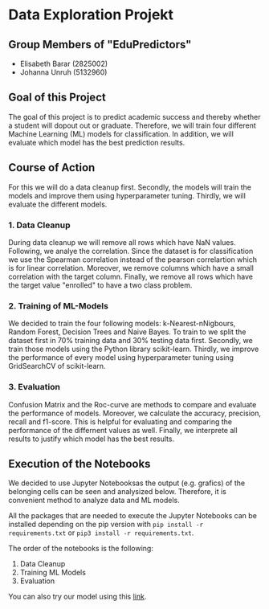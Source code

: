 # Data Exploration Projekt

## Group Members of "EduPredictors"

- Elisabeth Barar (2825002)
- Johanna Unruh (5132960)

## Goal of this Project

The goal of this project is to predict academic success and thereby whether a student will dopout out or graduate.
Therefore, we will train four different Machine Learning (ML) models for classification. In addition, we will evaluate which model has the best prediction results.

## Course of Action

For this we will do a data cleanup first. Secondly, the models will train the models and improve them using hyperparameter tuning. Thirdly, we will evaluate the different models.

### 1. Data Cleanup

During data cleanup we will remove all rows which have NaN values. Following, we analye the correlation. Since the dataset is for classification we use the Spearman correlation instead of the pearson correlartion which is for linear correlation. Moreover, we remove columns which have a small correlation with the target column. Finally, we remove all rows which have the target value "enrolled" to have a two class problem.

### 2. Training of ML-Models

We decided to train the four following models: k-Nearest-nNigbours, Random Forest, Decision Trees and Naive Bayes. To train to we split the dataset first in 70% training data and 30% testing data first. Secondly, we train those models using the Python library scikit-learn. Thirdly, we improve the performance of every model using hyperparameter tuning using GridSearchCV of scikit-learn.

### 3. Evaluation

Confusion Matrix and the Roc-curve are methods to compare and evaluate the performance of models. Moreover, we calculate the accuracy, precision, recall and f1-score. This is helpful for evaluating and comparing the performance of the differnent values as well. Finally, we interprete all results to justify which model has the best results.

## Execution of the Notebooks

We decided to use Jupyter Notebooksas the output (e.g. grafics) of the belonging cells can be seen and analysized below. Therefore, it is convenient method to analyze data and ML models.

All the packages that are needed to execute the Jupyter Notebooks can be installed depending on the pip version with `pip install -r requirements.txt` or `pip3 install -r requirements.txt`.

The order of the notebooks is the following:

1. Data Cleanup
2. Training ML Models
3. Evaluation

You can also try our model using this [link](https://hannah127-data-exploration-projekt-app-bcdugr.streamlit.app/).
